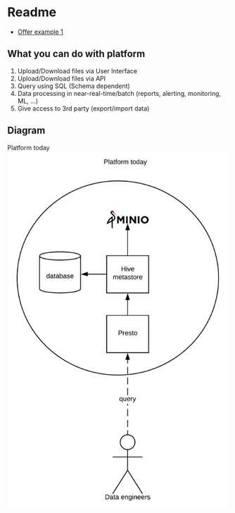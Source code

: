 # Readme
* [Offer example 1](./example1/example_1.md)
## What you can do with platform
1. Upload/Download files via User Interface
2. Upload/Download files via API
3. Query using SQL (Schema dependent)
4. Data processing in near-real-time/batch (reports, alerting, monitoring, ML, ...)
5. Give access to 3rd party (export/import data)
## Diagram
Platform today
![img](./platform/platform-april-2020.png)
